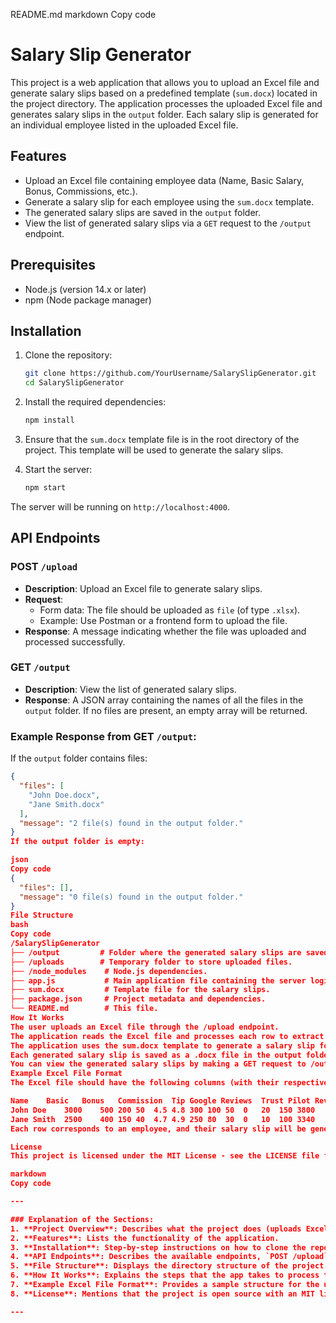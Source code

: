 README.md
markdown
Copy code
# Salary Slip Generator

This project is a web application that allows you to upload an Excel file and generate salary slips based on a predefined template (`sum.docx`) located in the project directory. The application processes the uploaded Excel file and generates salary slips in the `output` folder. Each salary slip is generated for an individual employee listed in the uploaded Excel file.

## Features

- Upload an Excel file containing employee data (Name, Basic Salary, Bonus, Commissions, etc.).
- Generate a salary slip for each employee using the `sum.docx` template.
- The generated salary slips are saved in the `output` folder.
- View the list of generated salary slips via a `GET` request to the `/output` endpoint.

## Prerequisites

- Node.js (version 14.x or later)
- npm (Node package manager)

## Installation

1. Clone the repository:
    ```bash
    git clone https://github.com/YourUsername/SalarySlipGenerator.git
    cd SalarySlipGenerator
    ```

2. Install the required dependencies:
    ```bash
    npm install
    ```

3. Ensure that the `sum.docx` template file is in the root directory of the project. This template will be used to generate the salary slips.

4. Start the server:
    ```bash
    npm start
    ```

The server will be running on `http://localhost:4000`.

## API Endpoints

### POST `/upload`

- **Description**: Upload an Excel file to generate salary slips.
- **Request**:
  - Form data: The file should be uploaded as `file` (of type `.xlsx`).
  - Example: Use Postman or a frontend form to upload the file.
- **Response**: A message indicating whether the file was uploaded and processed successfully.

### GET `/output`

- **Description**: View the list of generated salary slips.
- **Response**: A JSON array containing the names of all the files in the `output` folder. If no files are present, an empty array will be returned.

### Example Response from GET `/output`:

If the `output` folder contains files:
```json
{
  "files": [
    "John Doe.docx",
    "Jane Smith.docx"
  ],
  "message": "2 file(s) found in the output folder."
}
If the output folder is empty:

json
Copy code
{
  "files": [],
  "message": "0 file(s) found in the output folder."
}
File Structure
bash
Copy code
/SalarySlipGenerator
├── /output         # Folder where the generated salary slips are saved.
├── /uploads        # Temporary folder to store uploaded files.
├── /node_modules    # Node.js dependencies.
├── app.js           # Main application file containing the server logic.
├── sum.docx         # Template file for the salary slips.
├── package.json     # Project metadata and dependencies.
└── README.md        # This file.
How It Works
The user uploads an Excel file through the /upload endpoint.
The application reads the Excel file and processes each row to extract the employee data (e.g., Name, Basic Salary, Bonus).
The application uses the sum.docx template to generate a salary slip for each employee.
Each generated salary slip is saved as a .docx file in the output folder.
You can view the generated salary slips by making a GET request to /output.
Example Excel File Format
The Excel file should have the following columns (with their respective headers):

Name	Basic	Bonus	Commission	Tip	Google Reviews	Trust Pilot Reviews	Tax	Chargebacks	Refunds	Absent Fine	Fine	Advance	Total Payable
John Doe	3000	500	200	50	4.5	4.8	300	100	50	0	20	150	3800
Jane Smith	2500	400	150	40	4.7	4.9	250	80	30	0	10	100	3340
Each row corresponds to an employee, and their salary slip will be generated based on this data.

License
This project is licensed under the MIT License - see the LICENSE file for details.

markdown
Copy code

---

### Explanation of the Sections:
1. **Project Overview**: Describes what the project does (uploads Excel files and generates salary slips).
2. **Features**: Lists the functionality of the application.
3. **Installation**: Step-by-step instructions on how to clone the repository, install dependencies, and start the application.
4. **API Endpoints**: Describes the available endpoints, `POST /upload` for file upload, and `GET /output` to list the generated files.
5. **File Structure**: Displays the directory structure of the project.
6. **How It Works**: Explains the steps that the app takes to process the uploaded file and generate salary slips.
7. **Example Excel File Format**: Provides a sample structure for the uploaded Excel file.
8. **License**: Mentions that the project is open source with an MIT license.

---
